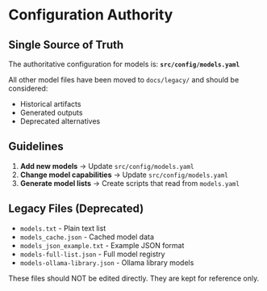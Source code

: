 # Configuration Authority

## Single Source of Truth

The authoritative configuration for models is: **`src/config/models.yaml`**

All other model files have been moved to `docs/legacy/` and should be considered:
- Historical artifacts
- Generated outputs 
- Deprecated alternatives

## Guidelines

1. **Add new models** → Update `src/config/models.yaml`
2. **Change model capabilities** → Update `src/config/models.yaml` 
3. **Generate model lists** → Create scripts that read from `models.yaml`

## Legacy Files (Deprecated)

- `models.txt` - Plain text list
- `models_cache.json` - Cached model data
- `models_json_example.txt` - Example JSON format
- `models-full-list.json` - Full model registry
- `models-ollama-library.json` - Ollama library models

These files should NOT be edited directly. They are kept for reference only.
